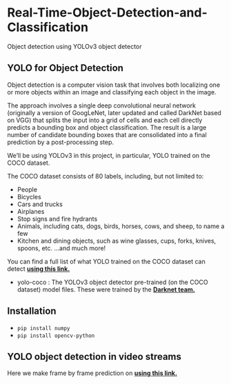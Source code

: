 # Real-Time-Object-Detection-and-Classification
Object detection using YOLOv3 object detector

## YOLO for Object Detection
Object detection is a computer vision task that involves both localizing one or more objects within an image and classifying each object in the image.

The approach involves a single deep convolutional neural network (originally a version of GoogLeNet, later updated and called DarkNet based on VGG) that splits the input into a grid of cells and each cell directly predicts a bounding box and object classification. The result is a large number of candidate bounding boxes that are consolidated into a final prediction by a post-processing step.


We’ll be using YOLOv3 in this project, in particular, YOLO trained on the COCO dataset.

The COCO dataset consists of 80 labels, including, but not limited to:

- People
- Bicycles
- Cars and trucks
- Airplanes
- Stop signs and fire hydrants
- Animals, including cats, dogs, birds, horses, cows, and sheep, to name a few
- Kitchen and dining objects, such as wine glasses, cups, forks, knives, spoons, etc.
…and much more!

You can find a full list of what YOLO trained on the COCO dataset can detect <a href="https://github.com/pjreddie/darknet/blob/master/data/coco.names" target="_blank"><b>using this link.</b></a>

- yolo-coco : The YOLOv3 object detector pre-trained (on the COCO dataset) model files. These were trained by the <a href="https://pjreddie.com/darknet/yolo/" target="_blank"> <b>Darknet team.</b> </a>

## Installation

- `pip install numpy`
- `pip install opencv-python`

##  YOLO object detection in video streams
Here we make frame by frame prediction on <a href="https://github.com/pjreddie/darknet/blob/master/data/coco.names" target="_blank"><b>using this link.</b></a>






